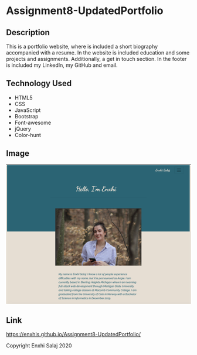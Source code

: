 # Assignment8-UpdatedPortfolio

## Description
This is a portfolio website, where is included a short biography accompanied with a resume. In the website is included education and some projects and assignments. Additionally, a get in touch section. In the footer is included my LinkedIn, my GitHub and email.

## Technology Used
* HTML5
* CSS
* JavaScript
* Bootstrap 
* Font-awesome
* jQuery
* Color-hunt 
## Image
![Screenshot Image](./Assets/UpdatedPortfolio-Screenshot.png)
## Link
https://enxhis.github.io/Assignment8-UpdatedPortfolio/

Copyright Enxhi Salaj 2020
